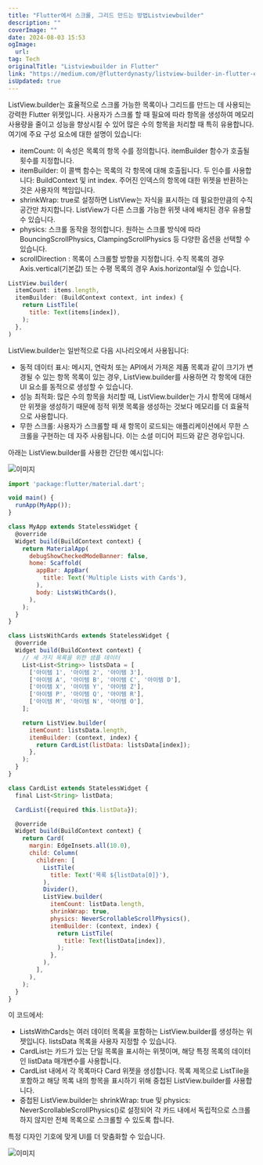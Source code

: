 ```yaml
---
title: "Flutter에서 스크롤, 그리드 만드는 방법Listviewbuilder"
description: ""
coverImage: ""
date: 2024-08-03 15:53
ogImage: 
  url: 
tag: Tech
originalTitle: "Listviewbuilder in Flutter"
link: "https://medium.com/@flutterdynasty/listview-builder-in-flutter-e54a8fa2c7a0"
isUpdated: true
---
```






ListView.builder는 효율적으로 스크롤 가능한 목록이나 그리드를 만드는 데 사용되는 강력한 Flutter 위젯입니다. 사용자가 스크롤 할 때 필요에 따라 항목을 생성하여 메모리 사용량을 줄이고 성능을 향상시킬 수 있어 많은 수의 항목을 처리할 때 특히 유용합니다. 여기에 주요 구성 요소에 대한 설명이 있습니다:

- itemCount: 이 속성은 목록의 항목 수를 정의합니다. itemBuilder 함수가 호출될 횟수를 지정합니다.
- itemBuilder: 이 콜백 함수는 목록의 각 항목에 대해 호출됩니다. 두 인수를 사용합니다: BuildContext 및 int index. 주어진 인덱스의 항목에 대한 위젯을 반환하는 것은 사용자의 책임입니다.
- shrinkWrap: true로 설정하면 ListView는 자식을 표시하는 데 필요한만큼의 수직 공간만 차지합니다. ListView가 다른 스크롤 가능한 위젯 내에 배치된 경우 유용할 수 있습니다.
- physics: 스크롤 동작을 정의합니다. 원하는 스크롤 방식에 따라 BouncingScrollPhysics, ClampingScrollPhysics 등 다양한 옵션을 선택할 수 있습니다.
- scrollDirection : 목록이 스크롤할 방향을 지정합니다. 수직 목록의 경우 Axis.vertical(기본값) 또는 수평 목록의 경우 Axis.horizontal일 수 있습니다.

```js
ListView.builder(
  itemCount: items.length,
  itemBuilder: (BuildContext context, int index) {
    return ListTile(
      title: Text(items[index]),
    );
  },
)
```

ListView.builder는 일반적으로 다음 시나리오에서 사용됩니다:

<div class="content-ad"></div>

- 동적 데이터 표시: 메시지, 연락처 또는 API에서 가져온 제품 목록과 같이 크기가 변경될 수 있는 항목 목록이 있는 경우, ListView.builder를 사용하면 각 항목에 대한 UI 요소를 동적으로 생성할 수 있습니다.
- 성능 최적화: 많은 수의 항목을 처리할 때, ListView.builder는 가시 항목에 대해서만 위젯을 생성하기 때문에 정적 위젯 목록을 생성하는 것보다 메모리를 더 효율적으로 사용합니다.
- 무한 스크롤: 사용자가 스크롤할 때 새 항목이 로드되는 애플리케이션에서 무한 스크롤을 구현하는 데 자주 사용됩니다. 이는 소셜 미디어 피드와 같은 경우입니다.

아래는 ListView.builder를 사용한 간단한 예시입니다:

![이미지](https://miro.medium.com/v2/resize:fit:1400/1*tH6teEqAw_NXp3LELGBcdA.gif)

```js
import 'package:flutter/material.dart';

void main() {
  runApp(MyApp());
}

class MyApp extends StatelessWidget {
  @override
  Widget build(BuildContext context) {
    return MaterialApp(
      debugShowCheckedModeBanner: false,
      home: Scaffold(
        appBar: AppBar(
          title: Text('Multiple Lists with Cards'),
        ),
        body: ListsWithCards(),
      ),
    );
  }
}

class ListsWithCards extends StatelessWidget {
  @override
  Widget build(BuildContext context) {
    // 세 가지 목록을 위한 샘플 데이터
    List<List<String>> listsData = [
      ['아이템 1', '아이템 2', '아이템 3'],
      ['아이템 A', '아이템 B', '아이템 C', '아이템 D'],
      ['아이템 X', '아이템 Y', '아이템 Z'],
      ['아이템 P', '아이템 Q', '아이템 R'],
      ['아이템 M', '아이템 N', '아이템 O'],
    ];

    return ListView.builder(
      itemCount: listsData.length,
      itemBuilder: (context, index) {
        return CardList(listData: listsData[index]);
      },
    );
  }
}

class CardList extends StatelessWidget {
  final List<String> listData;

  CardList({required this.listData});

  @override
  Widget build(BuildContext context) {
    return Card(
      margin: EdgeInsets.all(10.0),
      child: Column(
        children: [
          ListTile(
            title: Text('목록 ${listData[0]}'),
          ),
          Divider(),
          ListView.builder(
            itemCount: listData.length,
            shrinkWrap: true,
            physics: NeverScrollableScrollPhysics(),
            itemBuilder: (context, index) {
              return ListTile(
                title: Text(listData[index]),
              );
            },
          ),
        ],
      ),
    );
  }
}
```

<div class="content-ad"></div>

이 코드에서:

- ListsWithCards는 여러 데이터 목록을 포함하는 ListView.builder를 생성하는 위젯입니다. listsData 목록을 사용자 지정할 수 있습니다.
- CardList는 카드가 있는 단일 목록을 표시하는 위젯이며, 해당 특정 목록의 데이터인 listData 매개변수를 사용합니다.
- CardList 내에서 각 목록마다 Card 위젯을 생성합니다. 목록 제목으로 ListTile을 포함하고 해당 목록 내의 항목을 표시하기 위해 중첩된 ListView.builder를 사용합니다.
- 중첩된 ListView.builder는 shrinkWrap: true 및 physics: NeverScrollableScrollPhysics()로 설정되어 각 카드 내에서 독립적으로 스크롤하지 않지만 전체 목록으로 스크롤할 수 있도록 합니다.

특정 디자인 기호에 맞게 UI를 더 맞춤화할 수 있습니다.

![이미지](https://miro.medium.com/v2/resize:fit:996/1*qtGTaKs5VoWOOHScCHOtmQ.gif)

